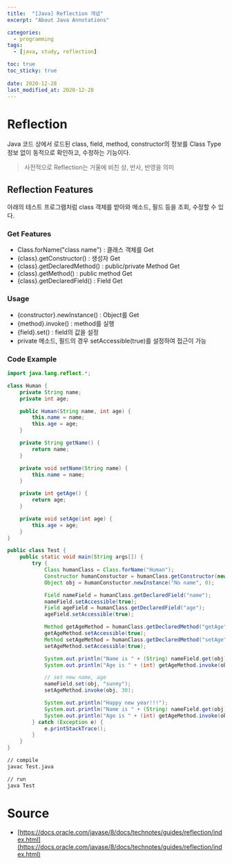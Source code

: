 ```yaml
---
title:  "[Java] Reflection 개념"
excerpt: "About Java Annotations"

categories:
  - programming
tags:
  - [java, study, reflection]

toc: true
toc_sticky: true
 
date: 2020-12-28
last_modified_at: 2020-12-28
---
```


# Reflection

Java 코드 상에서 로드된 class, field, method, constructor의 정보를 Class Type 정보 없이 동적으로 확인하고, 수정하는 기능이다.

> 사전적으로 Reflection는 거울에 비친 상, 반사, 반영을 의미

## Reflection Features

아래의 테스트 프로그램처럼 class 객체를 받아와 메소드, 필드 등을 조회, 수정할 수 있다.

### Get Features

- Class.forName("class name") : 클래스 객체를 Get
- {class}.getConstructor() : 생성자 Get
- {class}.getDeclaredMethod() : public/private Method Get
- {class}.getMethod() : public method Get
- {class}.getDeclaredField() : Field Get

### Usage

- {constructor}.newInstance() : Object를 Get
- {method}.invoke() : method를 실행
- {field}.set() : field의 값을 설정
- private 메소드, 필드의 경우 setAccessible(true)를 설정하여 접근이 가능

### Code Example

```java
import java.lang.reflect.*;

class Human {
    private String name;
    private int age;

    public Human(String name, int age) {
        this.name = name;
        this.age = age;
    }

    private String getName() {
        return name;
    }

    private void setName(String name) {
        this.name = name;
    }

    private int getAge() {
        return age;
    }

    private void setAge(int age) {
        this.age = age;
    }
}

public class Test {
    public static void main(String args[]) {
        try {
            Class humanClass = Class.forName("Human");
            Constructor humanConstuctor = humanClass.getConstructor(new Class[] { String.class, int.class });
            Object obj = humanConstuctor.newInstance("No name", 0);

            Field nameField = humanClass.getDeclaredField("name");
            nameField.setAccessible(true);
            Field ageField = humanClass.getDeclaredField("age");
            ageField.setAccessible(true);

            Method getAgeMethod = humanClass.getDeclaredMethod("getAge");
            getAgeMethod.setAccessible(true);
            Method setAgeMethod = humanClass.getDeclaredMethod("setAge", new Class[] { int.class });
            setAgeMethod.setAccessible(true);

            System.out.println("Name is " + (String) nameField.get(obj));
            System.out.println("Age is " + (int) getAgeMethod.invoke(obj));

            // set new name, age
            nameField.set(obj, "sunny");
            setAgeMethod.invoke(obj, 30);

            System.out.println("Happy new year!!!");
            System.out.println("Name is " + (String) nameField.get(obj));
            System.out.println("Age is " + (int) getAgeMethod.invoke(obj));
        } catch (Exception e) {
            e.printStackTrace();
        }
    }
}
```

```bash
// compile
javac Test.java

// run
java Test
```

# Source
- [https://docs.oracle.com/javase/8/docs/technotes/guides/reflection/index.html](https://docs.oracle.com/javase/8/docs/technotes/guides/reflection/index.html)